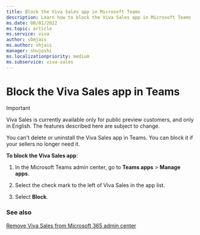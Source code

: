 ```yaml
---
title: Block the Viva Sales app in Microsoft Teams
description: Learn how to block the Viva Sales app in Microsoft Teams
ms.date: 08/01/2022
ms.topic: article
ms.service: viva
author: sbmjais
ms.author: shjais
manager: shujoshi
ms.localizationpriority: medium
ms.subservice: viva-sales
---
```


# Block the Viva Sales app in Teams

> [!IMPORTANT]
> Viva Sales is currently available only for public preview customers, and only in English. The features described here are subject to change.

You can't delete or uninstall the Viva Sales app in Teams. You can block it if your sellers no longer need it.

**To block the Viva Sales app**:

1.  In the Microsoft Teams admin center, go to **Teams apps** &gt; **Manage apps**.

2.  Select the check mark to the left of Viva Sales in the app list.

3.  Select **Block**.

### See also

[Remove Viva Sales from Microsoft 365 admin center](disable-viva-sales.md)